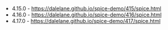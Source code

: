 - 4.15.0 - https://dalelane.github.io/spice-demo/415/spice.html
- 4.16.0 - https://dalelane.github.io/spice-demo/416/spice.html
- 4.17.0 - https://dalelane.github.io/spice-demo/417/spice.html

